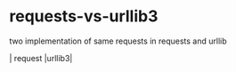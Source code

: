 # requests-vs-urllib3
two implementation of same requests in requests and urllib

| request |urllib3|
